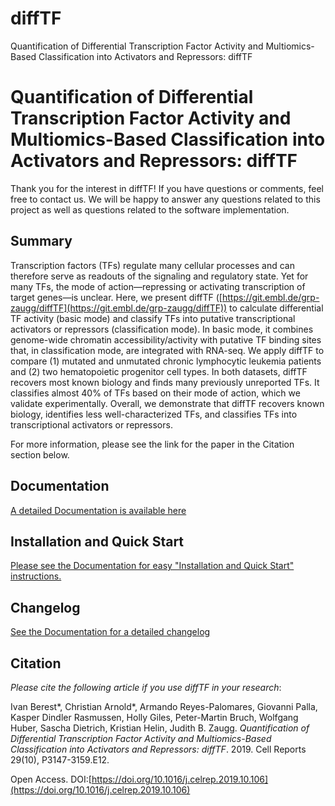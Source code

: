 # diffTF
Quantification of Differential Transcription Factor Activity and Multiomics-Based Classification into Activators and Repressors: diffTF



Quantification of Differential Transcription Factor Activity and Multiomics-Based Classification into Activators and Repressors: diffTF       
=========================================================================================================================================

Thank you for the interest in diffTF! If you have questions or comments, feel free to contact us. We will be happy to answer any questions related to this project as well as questions related to the software implementation.

Summary
-------------
Transcription factors (TFs) regulate many cellular processes and can therefore serve as readouts of the signaling and regulatory state. Yet for many TFs, the mode of action—repressing or activating transcription of target genes—is unclear. Here, we present diffTF ([https://git.embl.de/grp-zaugg/diffTF](https://git.embl.de/grp-zaugg/diffTF)) to calculate differential TF activity (basic mode) and classify TFs into putative transcriptional activators or repressors (classification mode). In basic mode, it combines genome-wide chromatin accessibility/activity with putative TF binding sites that, in classification mode, are integrated with RNA-seq. We apply diffTF to compare (1) mutated and unmutated chronic lymphocytic leukemia patients and (2) two hematopoietic progenitor cell types. In both datasets, diffTF recovers most known biology and finds many previously unreported TFs. It classifies almost 40% of TFs based on their mode of action, which we validate experimentally. Overall, we demonstrate that diffTF recovers known biology, identifies less well-characterized TFs, and classifies TFs into transcriptional activators or repressors.

For more information, please see the link for the paper in the Citation section below.


Documentation
-------------

[A detailed Documentation is available here](http://diffTF.readthedocs.io)

Installation and Quick Start
-------------------------------

[Please see the Documentation for easy "Installation and Quick Start" instructions.](http://difftf.readthedocs.io/en/latest/chapter1.html)

Changelog
----------

[See the Documentation for a detailed changelog](http://difftf.readthedocs.io/en/latest/projectInfo.html#change-log)

Citation
--------
*Please cite the following article if you use diffTF in your research*:


Ivan Berest\*, Christian Arnold\*, Armando Reyes-Palomares, Giovanni Palla, Kasper Dindler Rasmussen, Holly Giles, Peter-Martin Bruch, Wolfgang Huber, Sascha Dietrich, Kristian Helin, Judith B. Zaugg. *Quantification of Differential Transcription Factor Activity and Multiomics-Based Classification into Activators and Repressors: diffTF*. 2019. Cell Reports 29(10), P3147-3159.E12.

Open Access. DOI:[https://doi.org/10.1016/j.celrep.2019.10.106](https://doi.org/10.1016/j.celrep.2019.10.106)

